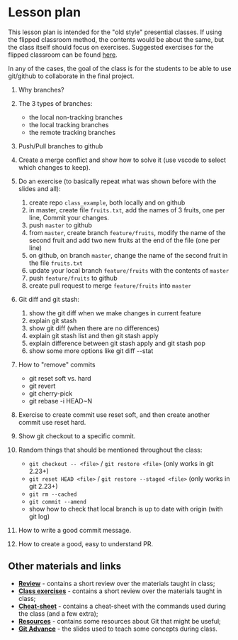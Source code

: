 # Lesson plan

This lesson plan is intended for the "old style" presential classes. If using the flipped classroom method, the contents would be about the same, but the class itself should focus on exercises. Suggested exercises for the flipped classroom can be found [here](./class_exercises.md).

In any of the cases, the goal of the class is for the students to be able to use git/github to collaborate in the final project.

1. Why branches?

2. The 3 types of branches:

   - the local non-tracking branches
   - the local tracking branches
   - the remote tracking branches

3. Push/Pull branches to github

4. Create a merge conflict and show how to solve it (use vscode to select which changes to keep).

5. Do an exercise (to basically repeat what was shown before with the slides and all):

   1. create repo `class_example`, both locally and on github
   2. in master, create file `fruits.txt`, add the names of 3 fruits, one per line, Commit your changes.
   3. push `master` to github
   4. from `master`, create branch `feature/fruits`, modify the name of the second fruit and add two new fruits at the end of the file (one per line)
   5. on github, on branch `master`, change the name of the second fruit in the file `fruits.txt`
   6. update your local branch `feature/fruits` with the contents of `master`
   7. push `feature/fruits` to github
   8. create pull request to merge `feature/fruits` into `master`

6. Git diff and git stash:

   1. show the git diff when we make changes in current feature
   2. explain git stash
   3. show git diff (when there are no differences)
   4. explain git stash list and then git stash apply
   5. explain difference between git stash apply and git stash pop
   6. show some more options like git diff --stat

7. How to "remove" commits

   - git reset soft vs. hard
   - git revert
   - git cherry-pick
   - git rebase -i HEAD~N

8. Exercise to create commit use reset soft, and then create another commit use reset hard.

9. Show git checkout to a specific commit.

10. Random things that should be mentioned throughout the class:

    - `git checkout -- <file>` / `git restore <file>` (only works in git 2.23+)
    - `git reset HEAD <file>` / `git restore --staged <file>` (only works in git 2.23+)
    - `git rm --cached`
    - `git commit --amend`
    - show how to check that local branch is up to date with origin (with git log)

11. How to write a good commit message.

12. How to create a good, easy to understand PR.

## Other materials and links

- **[Review](review.md)** - contains a short review over the materials taught in class;
- **[Class exercises](class_exercises.md)** - contains a short review over the materials taught in class;
- **[Cheat-sheet](cheatsheet.md)** - contains a cheat-sheet with the commands used during the class (and a few extra);
- **[Resources](resources.md)** - contains some resources about Git that might be useful;
- **[Git Advance](Git_advanced.pdf)** - the slides used to teach some concepts during class.
